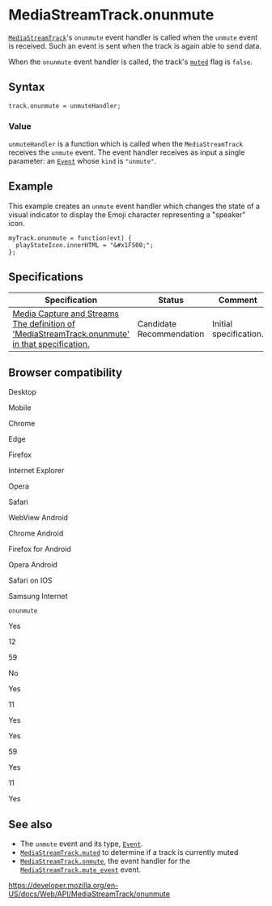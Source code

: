 # MediaStreamTrack.onunmute

[`MediaStreamTrack`](../mediastreamtrack)'s `onunmute` event handler is called when the `unmute` event is received. Such an event is sent when the track is again able to send data.

When the `onunmute` event handler is called, the track's [`muted`](muted) flag is `false`.

## Syntax

    track.onunmute = unmuteHandler;

### Value

`unmuteHandler` is a function which is called when the `MediaStreamTrack` receives the `unmute` event. The event handler receives as input a single parameter: an [`Event`](../event) whose <span class="page-not-created">`kind`</span> is `"unmute"`.

## Example

This example creates an `unmute` event handler which changes the state of a visual indicator to display the Emoji character representing a "speaker" icon.

    myTrack.onunmute = function(evt) {
      playStateIcon.innerHTML = "&#x1F508;";
    };

## Specifications

<table><thead><tr class="header"><th>Specification</th><th>Status</th><th>Comment</th></tr></thead><tbody><tr class="odd"><td><a href="https://w3c.github.io/mediacapture-main/#dom-mediastreamtrack-onunmute">Media Capture and Streams<br />
<span class="small">The definition of 'MediaStreamTrack.onunmute' in that specification.</span></a></td><td><span class="spec-cr">Candidate Recommendation</span></td><td>Initial specification.</td></tr></tbody></table>

## Browser compatibility

Desktop

Mobile

Chrome

Edge

Firefox

Internet Explorer

Opera

Safari

WebView Android

Chrome Android

Firefox for Android

Opera Android

Safari on IOS

Samsung Internet

`onunmute`

Yes

12

59

No

Yes

11

Yes

Yes

59

Yes

11

Yes

## See also

- The `unmute` event and its type, [`Event`](../event).
- [`MediaStreamTrack.muted`](muted) to determine if a track is currently muted
- [`MediaStreamTrack.onmute`](onmute), the event handler for the [`MediaStreamTrack.mute_event`](mute_event) event.

<a href="https://developer.mozilla.org/en-US/docs/Web/API/MediaStreamTrack/onunmute" class="_attribution-link">https://developer.mozilla.org/en-US/docs/Web/API/MediaStreamTrack/onunmute</a>
